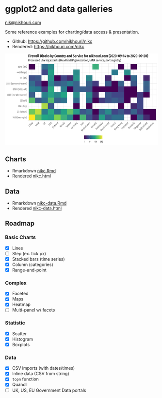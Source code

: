 # ggplot2 and data galleries
nik@nikhouri.com

Some reference examples for charting/data access & presentation.

* Github: https://github.com/nikhouri/nikc
* Rendered: https://nikhouri.com/nikc

![](chart.png)

## Charts

* Rmarkdown [nikc.Rmd](nikc.Rmd)
* Rendered [nikc.html](nikc.html)

## Data

* Rmarkdown [nikc-data.Rmd](nikc-data.Rmd)
* Rendered [nikc-data.html](nikc-data.html)

## Roadmap
  
### Basic Charts
* [x] Lines
* [ ] Step (ex. tick px)
* [x] Stacked bars (time series)
* [x] Column (categories)
* [x] Range-and-point

### Complex
* [x] Faceted
* [x] Maps
* [x] Heatmap
* [ ] [Multi-panel w/ facets ](https://github.com/vcannataro/COVID19_data_explore/blob/master/output_data/figures/all_states_VS_each_state.png)

### Statistic
* [x] Scatter
* [x] Histogram 
* [x] Boxplots

### Data
* [x] CSV imports (with dates/times)
* [x] Inline data (CSV from string)
* [x] `topn` function
* [x] Quandl
* [ ] UK, US, EU Government Data portals
